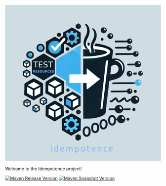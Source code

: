 
<p align="center">
  <img src="docs/content/assets/images/idempotence-4-1.webp" />
</p>

Welcome to the Idempotence project!

[![Maven Release Version](https://img.shields.io/maven-central/v/org.carlspring.testing.idempotence/idempotence-core)](https://repo.maven.apache.org/maven2/org/carlspring/testing/idempotence/idempotence-core/)
[![Maven Snapshot Version](https://img.shields.io/nexus/s/org.carlspring.testing.idempotence/idempotence-core?server=https%3A%2F%2Foss.sonatype.org)](https://oss.sonatype.org/content/repositories/snapshots/org/carlspring/testing/idempotence/idempotence-core/)
